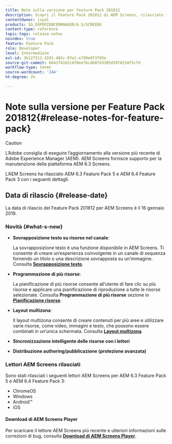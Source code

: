 ```yaml
---
title: Note sulla versione per Feature Pack 201812
description: Scopri il Feature Pack 201812 di AEM Screens, rilasciato il 16 gennaio 2019.
contentOwner: jsyal
products: SG_EXPERIENCEMANAGER/6.5/SCREENS
content-type: reference
topic-tags: release-notes
noindex: true
feature: Feature Pack
role: Developer
level: Intermediate
exl-id: 3b127311-32d1-402c-97a1-e799e9f3f95e
source-git-commit: 6643f4162c8f0ee7bcdb0fd3305d3978234f5cfd
workflow-type: tm+mt
source-wordcount: '244'
ht-degree: 2%

---
```


# Note sulla versione per Feature Pack 201812{#release-notes-for-feature-pack}

>[!CAUTION]
>
>L’Adobe consiglia di eseguire l’aggiornamento alla versione più recente di Adobe Experience Manager (AEM). AEM Screens fornisce supporto per la manutenzione della piattaforma AEM 6.3 Screens.

L’AEM Screens ha rilasciato AEM 6.3 Feature Pack 5 e AEM 6.4 Feature Pack 3 con i seguenti dettagli.

## Data di rilascio {#release-date}

La data di rilascio del Feature Pack 201812 per AEM Screens è il 16 gennaio 2019.

### Novità {#what-s-new}

* **Sovrapposizione testo su risorse nel canale**:

  La sovrapposizione testo è una funzione disponibile in AEM Screens. Ti consente di creare un’esperienza coinvolgente in un canale di sequenza fornendo un titolo o una descrizione sovrapposta su un’immagine. Consulta [**Sovrapposizione testo**](text-overlay.md).

* **Programmazione di più risorse**:

  La pianificazione di più risorse consente all’utente di fare clic su più risorse e applicare una pianificazione di riproduzione a tutte le risorse selezionate. Consulta **Programmazione di più risorse** sezione in **[Pianificazione risorse](asset-level-scheduling.md)**.

* **Layout multizona**:

  Il layout multizona consente di creare contenuti per più aree e utilizzare varie risorse, come video, immagini e testo, che possono essere combinati in un’unica schermata. Consulta **[Layout multizona](multi-zone-layout-aem-screens.md)**.

* **Sincronizzazione intelligente delle risorse con i lettori**
* **Distribuzione authoring/pubblicazione (protezione avanzata)**

### Lettori AEM Screens rilasciati

Sono stati rilasciati i seguenti lettori AEM Screens per AEM 6.3 Feature Pack 5 e AEM 6.4 Feature Pack 3:

* ChromeOS
* Windows
* Android™
* iOS

#### Download di AEM Screens Player

Per scaricare il lettore AEM Screens più recente e ulteriori informazioni sulle correzioni di bug, consulta [**Download di AEM Screens Player**](https://download.macromedia.com/screens/).

